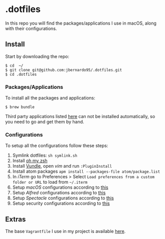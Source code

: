 .dotfiles
==========

In this repo you will find the packages/applications I use in macOS, along with their configurations.

## Install 

Start by downloading the repo:

```
$ cd  ~/
$ git clone git@github.com:jbernardo95/.dotfiles.git
$ cd .dotfiles
```

### Packages/Applications

To install all the packages and applications:

```
$ brew bundle 
```

Third party applications listed [here](third_party.md) can not be installed automatically, so you need to go and get them by hand. 

### Configurations

To setup all the configurations follow these steps:

1. Symlink dotfiles: `sh symlink.sh`
2. Install [oh my zsh](https://github.com/robbyrussell/oh-my-zsh)
3. Install [Vundle](https://github.com/VundleVim/Vundle.vim), open *vim* and run `:PluginInstall`
4. Install atom packages `apm install --packages-file atom/package.list`
5. In *iTerm* go to Preferences > Select `Load preferences from a custom folder or URL` to load from `~/.iterm`
6. Setup *macOS* configurations according to [this](config/mac_os.md)
7. Setup *Alfred* configurations according to [this](config/alfred.md)
8. Setup *Spectacle* configurations according to [this](config/spectacle.md)
9. Setup security configurations according to [this](config/security.md)

## Extras

The base `Vagrantfile` I use in my project is available [here](Vagrantfile).
